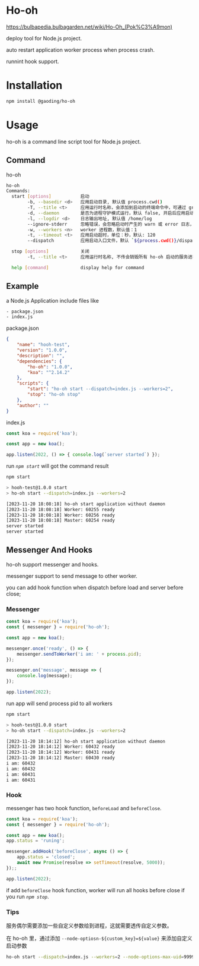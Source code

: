 # Ho-oh
https://bulbapedia.bulbagarden.net/wiki/Ho-Oh_(Pok%C3%A9mon)

deploy tool for Node.js project.

auto restart application worker process when process crash.

runnint hook support.

# Installation
```bash
npm install @gaoding/ho-oh
```

# Usage
ho-oh is a command line script tool for Node.js project.

## Command
ho-oh
```bash
ho-oh
Commands:
  start [options]           启动
        -b, --basedir <d>   应用启动目录, 默认值 process.cwd()
        -T, --title <t>     应用运行时名称，会添加到启动的终端命令中，可通过 grep 查找到
        -d, --daemon        是否为进程守护模式运行，默认 false, 开启后应用启动后会退到后台运行
        -l, --logdir <d>    日志输出地址, 默认值 /home/log
        --ignore-stderr     忽略错误，会忽略启动时产生的 warn 或 error 日志，默认 false
        -w, --workers <n>   worker 进程数，默认值：1
        -t, --timeout <t>   应用启动超时，单位：秒，默认: 120
        --dispatch          应用启动入口文件，默认 `${process.cwd()}/dispatch.js`

  stop [options]            关闭
        -t, --title <t>     应用运行时名称, 不传会销毁所有 ho-oh 启动的服务进程

  help [command]            display help for command
```

## Example
a Node.js Application include files like

```bash
- package.json
- index.js
```
package.json
```json
{
    "name": "hooh-test",
    "version": "1.0.0",
    "description": "",
    "dependencies": {
        "ho-oh": "1.0.0",
        "koa": "^2.14.2"
    },
    "scripts": {
        "start": "ho-oh start --dispatch=index.js --workers=2",
        "stop": "ho-oh stop"
    },
    "author": ""
}
```

index.js
```js
const koa = require('koa');

const app = new koa();

app.listen(2022, () => { console.log(`server started`) });
```

run *`npm start`* will got the command result
```bash
npm start

> hooh-test@1.0.0 start
> ho-oh start --dispatch=index.js --workers=2

[2023-11-20 18:08:18] ho-oh start application without daemon
[2023-11-20 18:08:18] Worker: 60255 ready
[2023-11-20 18:08:18] Worker: 60256 ready
[2023-11-20 18:08:18] Master: 60254 ready
server started
server started
```

## Messenger And Hooks
ho-oh support messenger and hooks.

messenger support to send message to other worker.

you can add hook function when dispatch before load and server before close;

### Messenger
```js
const koa = require('koa');
const { messenger } = require('ho-oh');

const app = new koa();

messenger.once('ready', () => {
    messenger.sendToWorker('i am: ' + process.pid);
});

messenger.on('message', message => {
    console.log(message);
});

app.listen(2022);
```

run app will send process pid to all workers
```bash
npm start

> hooh-test@1.0.0 start
> ho-oh start --dispatch=index.js --workers=2

[2023-11-20 18:14:12] ho-oh start application without daemon
[2023-11-20 18:14:12] Worker: 60432 ready
[2023-11-20 18:14:12] Worker: 60431 ready
[2023-11-20 18:14:12] Master: 60430 ready
i am: 60432
i am: 60432
i am: 60431
i am: 60431
```

### Hook
messenger has two hook function, `beforeLoad` and `beforeClose`.

```js
const koa = require('koa');
const { messenger } = require('ho-oh');

const app = new koa();
app.status = 'runing';

messenger.addHook('beforeClose', async () => {
    app.status = 'closed';
    await new Promise(resolve => setTimeout(resolve, 5000));
});;

app.listen(2022);
```

if add `beforeClose` hook function, worker will run all hooks before close if you run *`npm stop`*.


### Tips
服务偶尔需要添加一些自定义参数给到进程，这就需要透传自定义参数。

在 ho-oh 里，通过添加 `--node-optiosn-${custom_key}=${value}` 来添加自定义启动参数
```bash
ho-oh start --dispatch=index.js --workers=2 --node-options-max-uid=9999999
```